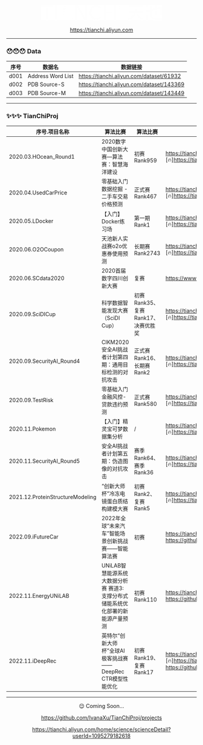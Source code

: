 
<div align=center>
<img src="9999.Temp/logo1.png"/>

https://tianchi.aliyun.com

</div>

---

### 😯😯😯 Data

| 序号 | 数据名 | 数据链接 |
| - | - | - |
| d001 | Address Word List | https://tianchi.aliyun.com/dataset/61932 |
| d002 | PDB Source-S | https://tianchi.aliyun.com/dataset/143369 |
| d003 | PDB Source-M | https://tianchi.aliyun.com/dataset/143449 |

---

### ✨✨✨ TianChiProj

| 序号.项目名称 | 算法比赛 | 算法比赛 | 比赛链接/相关链接 |
| - | - | - | - |
| 2020.03.HOcean_Round1 | 2020数字中国创新大赛—算法赛：智慧海洋建设| 初赛Rank959 | https://tianchi.aliyun.com/competition/entrance/231768/introduction [🔥]https://tianchi.aliyun.com/forum/postDetail?postId=95356|
| 2020.04.UsedCarPrice | 零基础入门数据挖掘 - 二手车交易价格预测 | 正式赛Rank467 | https://tianchi.aliyun.com/competition/entrance/231784/introduction [🔥]https://tianchi.aliyun.com/notebook/102085|
| 2020.05.LDocker |【入门】Docker练习场 | 第一期Rank1 | https://tianchi.aliyun.com/competition/entrance/231759/introduction [🔥]https://tianchi.aliyun.com/forum/postDetail?postId=86421|
| 2020.06.O2OCoupon | 天池新人实战赛o2o优惠券使用预测 | 长期赛Rank2743 | https://tianchi.aliyun.com/competition/entrance/231593/introduction [🔥]https://tianchi.aliyun.com/notebook/118077|
| 2020.06.SCdata2020 | 2020首届数字四川创新大赛 | 复赛 | https://www.scdata.net.cn/kfds/pages/index.html |
| 2020.09.SciDICup | 科学数据智能发现大赛（SciDI Cup）| 初赛Rank35、复赛Rank17、决赛优胜奖 | https://tianchi.aliyun.com/competition/entrance/531805/introduction [🔥]https://tianchi.aliyun.com/forum/postDetail?postId=127514| 
| 2020.09.SecurityAI_Round4 | CIKM2020 安全AI挑战者计划第四期：通用目标检测的对抗攻击 | 正式赛Rank16、长期赛Rank2 | https://tianchi.aliyun.com/competition/entrance/531806/introduction [🔥]https://tianchi.aliyun.com/forum/postDetail?postId=95346|
| 2020.09.TestRisk | 零基础入门金融风控-贷款违约预测 | 正式赛Rank580 | https://tianchi.aliyun.com/competition/entrance/531830/introduction [🔥]https://tianchi.aliyun.com/forum/postDetail?postId=95347|
| 2020.11.Pokemon | 【入门】精灵宝可梦数据集分析 | / | https://tianchi.aliyun.com/competition/entrance/531822/introduction [🔥]https://tianchi.aliyun.com/notebook/126265 |
| 2020.11.SecurityAI_Round5 | 安全AI挑战者计划第五期：伪造图像的对抗攻击 | 赛季Rank64、赛季Rank36 | https://tianchi.aliyun.com/competition/entrance/531812/introduction [🔥]https://tianchi.aliyun.com/forum/postDetail?postId=95348|
| 2021.12.ProteinStructureModeling | “创新大师杯”冷冻电镜蛋白质结构建模大赛 | 初赛Rank2、复赛Rank5 | https://tianchi.aliyun.com/competition/entrance/531916/introduction [🔥]https://tianchi.aliyun.com/forum/postDetail?postId=95343 |
| 2022.09.iFutureCar |  2022年全球“未来汽车”智能场景创新挑战赛——智能算法赛 | 初赛 | https://tianchi.aliyun.com/competition/entrance/531995/introduction https://github.com/IvanaXu/iFutureCar |
| 2022.11.EnergyUNiLAB | UNiLAB智慧能源系统大数据分析赛 赛道3:支撑分布式储能系统优化部署的新能源产量预测| 初赛Rank110 | https://tianchi.aliyun.com/competition/entrance/532022/introduction https://github.com/IvanaXu/iEnergyUNiLAB |
| 2022.11.iDeepRec | 英特尔“创新大师杯”全球AI极客挑战赛——DeepRec CTR模型性能优化 | 初赛Rank19、复赛Rank17 | https://tianchi.aliyun.com/competition/entrance/532005/introduction [🔥]https://tianchi.aliyun.com/forum/postDetail?postId=442005 https://github.com/IvanaXu/iDeepRec | 

---

<div align=center>
😌 Coming Soon...

https://github.com/IvanaXu/TianChiProj/projects

https://tianchi.aliyun.com/home/science/scienceDetail?userId=1095279182618

</div>
